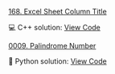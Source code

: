 [168. Excel Sheet Column Title](https://leetcode.com/problems/excel-sheet-column-title/)

💻 C++ solution: [View Code](../Problems/168.Excel-Sheet-Column-Title/168.Excel-Sheet-Column-Title.cpp)

[0009. Palindrome Number](https://leetcode.com/problems/palindrome-number/description/)

🐍 Python solution: [View Code](../Problems/0009.Palindrome-Number/0009.Palindrome-Number.py)